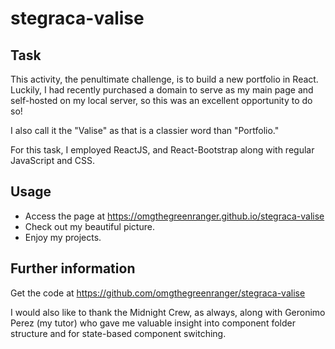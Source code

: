 # stegraca-valise

## Task

This activity, the penultimate challenge, is to build a new portfolio in React. Luckily, I had recently purchased a domain to serve as my main page and self-hosted on my local server, so this was an excellent opportunity to do so!

I also call it the "Valise" as that is a classier word than "Portfolio."

For this task, I employed ReactJS, and React-Bootstrap along with regular JavaScript and CSS.

## Usage

- Access the page at https://omgthegreenranger.github.io/stegraca-valise
- Check out my beautiful picture.
- Enjoy my projects.

## Further information

Get the code at https://github.com/omgthegreenranger/stegraca-valise

I would also like to thank the Midnight Crew, as always, along with Geronimo Perez (my tutor) who gave me valuable insight into component folder structure and for state-based component switching.